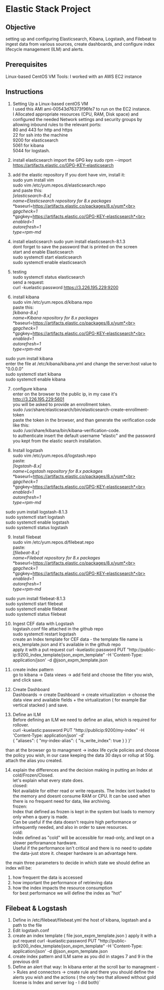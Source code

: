 # Elastic Stack Project

## Objective
setting up and configuring Elasticsearch, Kibana, Logstash, and Filebeat to ingest data from various sources, create dashboards, and configure index lifecycle management (ILM) and alerts.

## Prerequisites
Linux-based CentOS VM
Tools:
I worked with an AWS EC2 instance

## Instructions
1. Setting Up a Linux-based centOS VM<br>
I used this AMI ami-00543d76373f96fe7 to run on the EC2 instance.<br>
I Allocated appropriate resources (CPU, RAM, Disk space) and configured the needed Network settings and security groups by allowing inbound rules to the relevant ports:<br> 
80 and 443 for http and https<br>
22 for ssh into the machine<br>
9200 for elasticsearch<br>
5061 for kibana<br>
5044 for logstash.
2. install elasticsearch
import the GPG key
sudo rpm --import https://artifacts.elastic.co/GPG-KEY-elasticsearch

3. add the elastic repository
If you dont have vim, install it:<br>
sudo yum install vim<br>
sudo vim /etc/yum.repos.d/elasticsearch.repo<br>
and paste this:<br>
*[elasticsearch-8.x]*<br>
*name=Elasticsearch repository for 8.x packages*<br>
*baseurl=https://artifacts.elastic.co/packages/8.x/yum*<br>
*gpgcheck=1*<br>
*gpgkey=https://artifacts.elastic.co/GPG-KEY-elasticsearch*<br>
*enabled=1*<br>
*autorefresh=1*<br>
*type=rpm-md*

4. install elasticsearch
sudo yum install elasticsearch-8.1.3<br>
dont forget to save the password that is printed on the screen<br>
start and enable Elasticsearch<br>
sudo systemctl start elasticsearch<br>
sudo systemctl enable elasticsearch<br>

5. testing<br>
sudo systemctl status elasticsearch<br>
send a request:<br>
curl -kuelastic:password https://3.226.195.229:9200

6. install kibana<br>
sudo vim /etc/yum.repos.d/kibana.repo<br>
paste this:<br>
*[kibana-8.x]*<br>
*name=Kibana repository for 8.x packages*<br>
*baseurl=https://artifacts.elastic.co/packages/8.x/yum*<br>
*gpgcheck=1*<br>
*gpgkey=https://artifacts.elastic.co/GPG-KEY-elasticsearch*<br>
*enabled=1*<br>
*autorefresh=1*<br>
*type=rpm-md*

sudo yum install kibana<br>
enter the file at /etc/kibana/kibana.yml and change the server.host value to "0.0.0.0"<br>
sudo systemctl start kibana<br>
sudo systemctl enable kibana<br>

7. configure kibana<br>
enter on the browser to the public ip, in my case it's http://3.226.195.229:5601<br>
you will be asked to provide an enrollment token.<br>
sudo /usr/share/elasticsearch/bin/elasticsearch-create-enrollment-token<br>
paste the token in the browser, and than generate the verification code like this:<br>
sudo /usr/share/kibana/bin/kibana-verification-code.<br>
to authenticate insert the default username "elastic" and the password you kept from the elastic search installation.

8. Install logstash<br>
sudo vim /etc/yum.repos.d/logstash.repo<br>
paste:<br>
*[logstash-8.x]*<br>
*name=Logstash repository for 8.x packages*<br>
*baseurl=https://artifacts.elastic.co/packages/8.x/yum*<br>
*gpgcheck=1*<br>
*gpgkey=https://artifacts.elastic.co/GPG-KEY-elasticsearch*<br>
*enabled=1*<br>
*autorefresh=1*<br>
*type=rpm-md*

sudo yum install logstash-8.1.3<br>
sudo systemctl start logstash<br>
sudo systemctl enable logstash<br>
sudo systemctl status logstash<br>

9. Install filebeat<br>
sudo vim /etc/yum.repos.d/filebeat.repo<br>
paste:<br>
*[filebeat-8.x]*<br>
*name=Filebeat repository for 8.x packages*<br>
*baseurl=https://artifacts.elastic.co/packages/8.x/yum*<br>
*gpgcheck=1*<br>
*gpgkey=https://artifacts.elastic.co/GPG-KEY-elasticsearch*<br>
*enabled=1*<br>
*autorefresh=1*<br>
*type=rpm-md*

sudo yum install filebeat-8.1.3<br>
sudo systemctl start filebeat<br>
sudo systemctl enable filebeat<br>
sudo systemctl status filebeat<br>

10. Ingest CEF data with Logstash<br>
logstash.conf file attached in the github repo<br>
sudo systemctl restart logstash<br>
create an Index template for CEF data - the template file name is ecs_template.json and it's available in the github repo<br>
apply it with a put request curl -kuelastic:password PUT "http://public-ip:9200_index_template/json_expm_template" -H 'Content-Type: application/json' -d @json_expm_template.json

11. create index pattern<br>
go to kibana -> Data views -> add field and choose the filter you wish, and click save.

12. Create Dashboard<br>
Dashboards -> create Dashboard -> create virtualization -> choose the data view and available fields + the virtualization ( for example Bar vertical stacked ) and save.

13. Define an ILM<br>
Before defining an ILM we need to define an alias, which is required for rollover.<br>
curl -kuelastic:password PUT "http://publicip:9200/my-index" -H 'Content-Type: application/json' -d'<br>
{
  "aliases": {
    "my-index-alias": {
      "is_write_index": true
    }
  }
}'


than at the browser go to managment -> index life cycle policies and choose the policy you wish, in our case keeping the data 30 days or rollup at 50g. attach the alias you created.

14. explain the differences and the decision making in putting an Index at cold/Frozen/Closed.<br>
let's explain what every state does.<br>
closed:<br>
Not available for either read or write requests. The Index isnt loaded to the memory and doesnt consume RAM or CPU.
It can be used when there is no frequent need for data, like archiving.<br>
frozen:<br>
Index that defined as frozen is kept in the system but loads to memory only when a query is made.<br>
Can be useful if the data doesn't require high performance or infrequently needed, and also in order to save resources.<br>
cold:<br>
Index defined as "cold" will be accessible for read-only, and kept on a slower perforamance hardware.<br>
Useful if the performance isn't critical and there is no need to update the data-just store it. cheaper hardware is an advantage here.

the main three parameters to decide in which state we should define an index will be:<br>
1. how frequent the data is accessed
2. how important the performance of retrieving data
3. how the index impacts the resource consumption<br>
for best performance we will define the index as "hot"

## Filebeat & Logstash
1. Define in /etc/filebeat/filebeat.yml the host of kibana, logstash and a path to the file
2. Edit logstash.conf 
3. create an index template ( file json_expm_template.json )
apply it with a put request curl -kuelastic:password PUT "http://public-ip:9200_index_template/json_expm_template" -H 'Content-Type: application/json' -d @json_expm_template.json
4. create index pattern and ILM same as you did in stages 7 and 9 in the previous drill
5. Define an alert that way:
In kibana enter at the scroll bar to managment -> Rules and connectors -> create rule 
and there you should define the alerts you wish and the actions ( the only two that allowed without gold license is Index and server log - I did both)`
